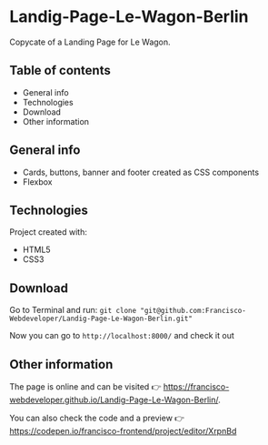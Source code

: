 # Landig-Page-Le-Wagon-Berlin
Copycate of a Landing Page for Le Wagon.

## Table of contents
* General info
* Technologies
* Download 
* Other information

## General info
* Cards, buttons, banner and footer created as CSS components
* Flexbox

## Technologies
Project created with:
* HTML5
* CSS3

## Download
Go to Terminal and run: `git clone "git@github.com:Francisco-Webdeveloper/Landig-Page-Le-Wagon-Berlin.git"`
 
Now you can go to `http://localhost:8000/` and check it out

## Other information
The page is online and can be visited 👉 https://francisco-webdeveloper.github.io/Landig-Page-Le-Wagon-Berlin/. 

You can also check the code and a preview 👉 https://codepen.io/francisco-frontend/project/editor/XrpnBd
